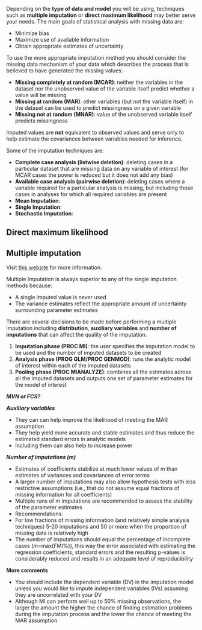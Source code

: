 Depending on the **type of data and model** you will be using, techniques such as **multiple imputation** or **direct maximum likelihood** may better serve your needs. The main goals of statistical analysis with missing data are:

* Minimize bias
* Maximize use of available information
* Obtain appropriate estimates of uncertainty

To use the more appropriate imputation method you should consider the missing data mechanism of your data which describes the process that is believed to have generated the missing values:

* **Missing completely at random (MCAR)**:  neither the variables in the dataset nor the unobserved value of the variable itself predict whether a value will be missing
* **Missing at random (MAR)**: other variables (but not the variable itself) in the dataset can be used to predict missingness on a given variable
* **Missing not at random (MNAR)**: value of the unobserved variable itself predicts missingness

Imputed values are **not** equivalent to observed values and serve only to help estimate the covariances between variables needed for inference.

Some of the imputation techniques are:

* **Complete case analysis (listwise deletion)**:  deleting cases in a particular dataset that are missing data on any variable of interest (for MCAR cases the power is reduced but it does not add any bias) 
* **Available case analysis (pairwise deletion)**:  deleting cases where a variable required for a particular analysis is missing, but including those cases in analyses for which all required variables are present
* **Mean Imputation**:
* **Single Imputation**:
* **Stochastic Imputation**: 

## Direct maximum likelihood

## Multiple imputation

Visit [this website](http://lnr.li/YdyXo) for more information.

Multiple Imputation is always superior to any of the single imputation methods because:

* A single imputed value is never used
* The variance estimates reflect the appropriate amount of uncertainty surrounding parameter estimates

There are several decisions to be made before performing a multiple imputation including **distribution**, **auxiliary variables** and **number of imputations** that can affect the quality of the imputation.

1. **Imputation phase (PROC MI)**:  the user specifies the imputation model to be used and the number 
	   of imputed datasets to be created
2. **Analysis phase (PROG GLM/PROC GENMOD)**: runs the analytic model of interest within each of the imputed datasets
3. **Pooling phase (PROC MIANALYZE)**: combines all the estimates across all the imputed datasets and outputs one set of parameter estimates for the model of interest

***MVN or FCS?***


***Auxiliary variables***

* They can can help improve the likelihood of meeting the MAR assumption 
* They help yield more accurate and stable estimates and thus reduce the estimated standard errors in analytic models 
*  Including them can also help to increase power

***Number of imputations (m)***

* Estimates of coefficients stabilize at much lower values of *m* than estimates of variances and covariances of error terms 
* A larger number of imputations may also allow hypothesis tests with less restrictive assumptions (i.e., that do not assume equal fractions of missing information for all coefficients)
* Multiple runs of m imputations are recommended to assess the stability of the parameter estimates
*  Recommendations: 
 *  For low fractions of missing information (and relatively simple analysis techniques) 5-20 imputations and 50 or more when the proportion of missing data is relatively high
 *  The number of imputations should equal the percentage of incomplete cases (*m*=max(FMI%)), this way the error associated with estimating the regression coefficients, standard errors and the resulting p-values is considerably reduced and results in an adequate level of reproducibility

**More comments**

* You should include the dependent variable (DV) in the imputation model unless you would like to impute independent variables (IVs) assuming they are uncorrelated with your DV
* Although MI can perform well up to 50% missing observations,  the larger the amount the higher the chance of finding estimation problems during the imputation process and the lower the chance of meeting the MAR assumption